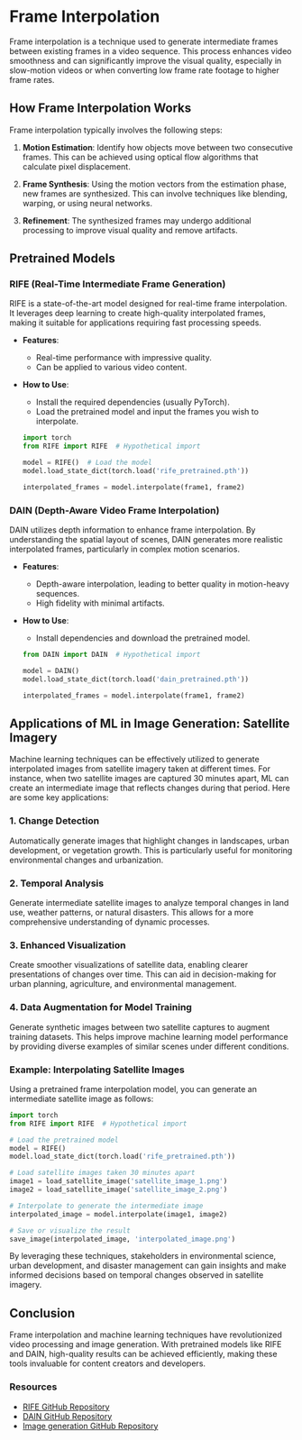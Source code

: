 # Frame Interpolation

Frame interpolation is a technique used to generate intermediate frames between existing frames in a video sequence. This process enhances video smoothness and can significantly improve the visual quality, especially in slow-motion videos or when converting low frame rate footage to higher frame rates.

## How Frame Interpolation Works

Frame interpolation typically involves the following steps:

1. **Motion Estimation**: Identify how objects move between two consecutive frames. This can be achieved using optical flow algorithms that calculate pixel displacement.

2. **Frame Synthesis**: Using the motion vectors from the estimation phase, new frames are synthesized. This can involve techniques like blending, warping, or using neural networks.

3. **Refinement**: The synthesized frames may undergo additional processing to improve visual quality and remove artifacts.

## Pretrained Models

### RIFE (Real-Time Intermediate Frame Generation)

RIFE is a state-of-the-art model designed for real-time frame interpolation. It leverages deep learning to create high-quality interpolated frames, making it suitable for applications requiring fast processing speeds.

- **Features**:
  - Real-time performance with impressive quality.
  - Can be applied to various video content.
  
- **How to Use**:
  - Install the required dependencies (usually PyTorch).
  - Load the pretrained model and input the frames you wish to interpolate.
  
  ```python
  import torch
  from RIFE import RIFE  # Hypothetical import
  
  model = RIFE()  # Load the model
  model.load_state_dict(torch.load('rife_pretrained.pth'))
  
  interpolated_frames = model.interpolate(frame1, frame2)
  ```

### DAIN (Depth-Aware Video Frame Interpolation)

DAIN utilizes depth information to enhance frame interpolation. By understanding the spatial layout of scenes, DAIN generates more realistic interpolated frames, particularly in complex motion scenarios.

- **Features**:
  - Depth-aware interpolation, leading to better quality in motion-heavy sequences.
  - High fidelity with minimal artifacts.
  
- **How to Use**:
  - Install dependencies and download the pretrained model.
  
  ```python
  from DAIN import DAIN  # Hypothetical import
  
  model = DAIN()
  model.load_state_dict(torch.load('dain_pretrained.pth'))
  
  interpolated_frames = model.interpolate(frame1, frame2)
  ```

## Applications of ML in Image Generation: Satellite Imagery

Machine learning techniques can be effectively utilized to generate interpolated images from satellite imagery taken at different times. For instance, when two satellite images are captured 30 minutes apart, ML can create an intermediate image that reflects changes during that period. Here are some key applications:

### 1. Change Detection

Automatically generate images that highlight changes in landscapes, urban development, or vegetation growth. This is particularly useful for monitoring environmental changes and urbanization.

### 2. Temporal Analysis

Generate intermediate satellite images to analyze temporal changes in land use, weather patterns, or natural disasters. This allows for a more comprehensive understanding of dynamic processes.

### 3. Enhanced Visualization

Create smoother visualizations of satellite data, enabling clearer presentations of changes over time. This can aid in decision-making for urban planning, agriculture, and environmental management.

### 4. Data Augmentation for Model Training

Generate synthetic images between two satellite captures to augment training datasets. This helps improve machine learning model performance by providing diverse examples of similar scenes under different conditions.

### Example: Interpolating Satellite Images

Using a pretrained frame interpolation model, you can generate an intermediate satellite image as follows:

```python
import torch
from RIFE import RIFE  # Hypothetical import

# Load the pretrained model
model = RIFE()
model.load_state_dict(torch.load('rife_pretrained.pth'))

# Load satellite images taken 30 minutes apart
image1 = load_satellite_image('satellite_image_1.png')
image2 = load_satellite_image('satellite_image_2.png')

# Interpolate to generate the intermediate image
interpolated_image = model.interpolate(image1, image2)

# Save or visualize the result
save_image(interpolated_image, 'interpolated_image.png')
```

By leveraging these techniques, stakeholders in environmental science, urban development, and disaster management can gain insights and make informed decisions based on temporal changes observed in satellite imagery.

## Conclusion

Frame interpolation and machine learning techniques have revolutionized video processing and image generation. With pretrained models like RIFE and DAIN, high-quality results can be achieved efficiently, making these tools invaluable for content creators and developers.

### Resources

- [RIFE GitHub Repository](https://github.com/Arnidh/Practical-RIFE)
- [DAIN GitHub Repository](https://github.com/Arnidh/DAIN)
- [Image generation GitHub Repository](https://github.com/Arnidh/imagegen)
